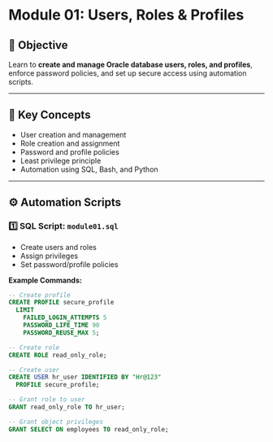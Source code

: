 # Module 01: Users, Roles & Profiles

## 🎯 Objective

Learn to **create and manage Oracle database users, roles, and profiles**, enforce password policies, and set up secure access using automation scripts.

---

## 🧩 Key Concepts

- User creation and management
- Role creation and assignment
- Password and profile policies
- Least privilege principle
- Automation using SQL, Bash, and Python

---

## ⚙️ Automation Scripts

### 1️⃣ SQL Script: `module01.sql`

- Create users and roles
- Assign privileges
- Set password/profile policies

**Example Commands:**
```sql
-- Create profile
CREATE PROFILE secure_profile
  LIMIT
    FAILED_LOGIN_ATTEMPTS 5
    PASSWORD_LIFE_TIME 90
    PASSWORD_REUSE_MAX 5;

-- Create role
CREATE ROLE read_only_role;

-- Create user
CREATE USER hr_user IDENTIFIED BY "Hr@123"
  PROFILE secure_profile;

-- Grant role to user
GRANT read_only_role TO hr_user;

-- Grant object privileges
GRANT SELECT ON employees TO read_only_role;

